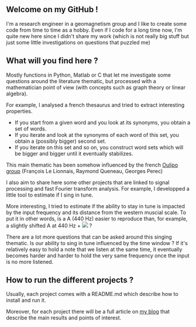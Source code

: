 
## Welcome on my GitHub !

I'm a research engineer in a geomagnetism group and I like to create some code from time to time as a hobby.
Even if I code for a long time now, I'm quite new here since I didn't share my work (which is not really big stuff but just some little investigations on questions that puzzled me)


## What will you find here ?

Mostly functions in Python, Matlab or C that let me investigate some questions around the literature thematic, but processed with a mathematician point of view (with concepts such as graph theory or linear algebra).

For example, I analysed a french thesaurus and tried to extract interesting properties.
- If you start from a given word and you look at its synonyms, you obtain a set of words.
- If you iterate and look at the synonyms of each word of this set, you obtain a (possibly bigger) second set.
- If you iterate on this set and so on, you construct word sets which will be bigger and bigger until it eventually stabilizes.

This main thematic has been somehow influenced by the french [Oulipo group](https://www.oulipo.net/) (François Le Lionnais, Raymond Queneau, Georges Perec)

I also aim to share here some other projects that are linked to signal processing and fast Fourier transform analysis.
For example, I developped a little tool to estimate if I sing in tune.

More interesting, I tried to estimate if the ability to stay in tune is impacted by the input frequency and its distance from the western muscial scale.
To put it in other words, is a A (440 Hz) easier to reproduce than, for example, a slightly shifted A at 440 Hz + <img src="https://render.githubusercontent.com/render/math?math=\varepsilon"> ?

There are a lot more questions that can be asked around this singing thematic. Is our ability to sing in tune influenced by the time window ?
If it's relatively easy to hold a note that we listen at the same time, it eventually becomes harder and harder to hold the very same frequency once the input is no more listened.


## How to run the different projects ?

Usually, each project comes with a README.md which describe how to install and run it.

Moreover, for each project there will be a full article on [my blog](https://blog.les-vigneron.fr) that describe the main results and points of interest.

<!---
DonutMan06/DonutMan06 is a ✨ special ✨ repository because its `README.md` (this file) appears on your GitHub profile.
You can click the Preview link to take a look at your changes.
--->
